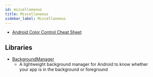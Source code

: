 ```yaml
---
id: miscellaneous
title: Miscellaneous
sidebar_label: Miscellaneous
---
```


* [Android Color Control Cheat Sheet](https://gist.github.com/boxme/1fec2a44cc46fad221ee)



## Libraries

* [BackgroundManager](https://github.com/kirtan403/BackgroundManager)
  * A lightweight background manager for Android to know whether your app is in the background or foreground


